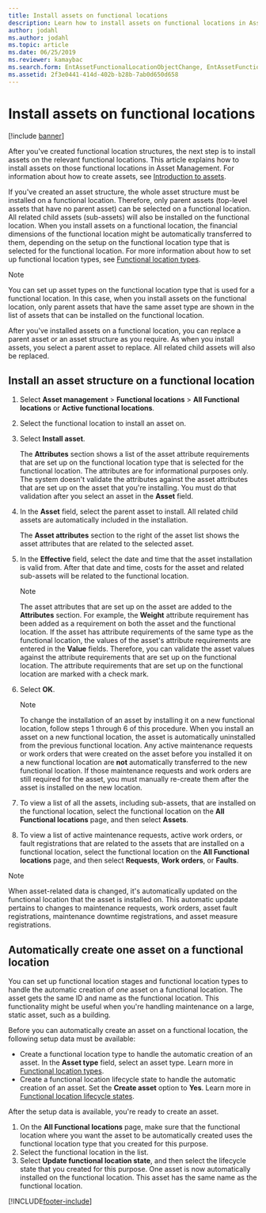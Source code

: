 ```yaml
---
title: Install assets on functional locations
description: Learn how to install assets on functional locations in Asset Management, including an outline and process for installing asset structures on functional locations.
author: jodahl
ms.author: jodahl
ms.topic: article
ms.date: 06/25/2019
ms.reviewer: kamaybac
ms.search.form: EntAssetFunctionalLocationObjectChange, EntAssetFunctionalLocationObjectInstall, EntAssetFunctionalLocationObject
ms.assetid: 2f3e0441-414d-402b-b28b-7ab0d650d658
---
```


# Install assets on functional locations

[!include [banner](../../includes/banner.md)]

 

After you've created functional location structures, the next step is to install assets on the relevant functional locations. This article explains how to install assets on those functional locations in Asset Management. For information about how to create assets, see [Introduction to assets](../objects/introduction-to-objects.md).

If you've created an asset structure, the whole asset structure must be installed on a functional location. Therefore, only parent assets (top-level assets that have no parent asset) can be selected on a functional location. All related child assets (sub-assets) will also be installed on the functional location. When you install assets on a functional location, the financial dimensions of the functional location might be automatically transferred to them, depending on the setup on the functional location type that is selected for the functional location. For more information about how to set up functional location types, see [Functional location types](../setup-for-functional-locations/functional-location-types.md).

> [!NOTE]
> You can set up asset types on the functional location type that is used for a functional location. In this case, when you install assets on the functional location, only parent assets that have the same asset type are shown in the list of assets that can be installed on the functional location.

After you've installed assets on a functional location, you can replace a parent asset or an asset structure as you require. As when you install assets, you select a parent asset to replace. All related child assets will also be replaced. 


## Install an asset structure on a functional location

1. Select **Asset management** \> **Functional locations** \> **All Functional locations** or **Active functional locations**.
2. Select the functional location to install an asset on.
3. Select **Install asset**.

    The **Attributes** section shows a list of the asset attribute requirements that are set up on the functional location type that is selected for the functional location. The attributes are for informational purposes only. The system doesn't validate the attributes against the asset attributes that are set up on the asset that you're installing. You must do that validation after you select an asset in the **Asset** field.

4. In the **Asset** field, select the parent asset to install. All related child assets are automatically included in the installation.

    The **Asset attributes** section to the right of the asset list shows the asset attributes that are related to the selected asset.

5. In the **Effective** field, select the date and time that the asset installation is valid from. After that date and time, costs for the asset and related sub-assets will be related to the functional location.

    > [!NOTE]
    > The asset attributes that are set up on the asset are added to the **Attributes** section. For example, the **Weight** attribute requirement has been added as a requirement on both the asset and the functional location. If the asset has attribute requirements of the same type as the functional location, the values of the asset's attribute requirements are entered in the **Value** fields. Therefore, you can validate the asset values against the attribute requirements that are set up on the functional location. The attribute requirements that are set up on the functional location are marked with a check mark.

6. Select **OK**.

    > [!NOTE]
    > To change the installation of an asset by installing it on a new functional location, follow steps 1 through 6 of this procedure. When you install an asset on a new functional location, the asset is automatically uninstalled from the previous functional location. Any active maintenance requests or work orders that were created on the asset before you installed it on a new functional location are **not** automatically transferred to the new functional location. If those maintenance requests and work orders are still required for the asset, you must manually re-create them after the asset is installed on the new location.

7. To view a list of all the assets, including sub-assets, that are installed on the functional location, select the functional location on the **All Functional locations** page, and then select **Assets**.
8. To view a list of active maintenance requests, active work orders, or fault registrations that are related to the assets that are installed on a functional location, select the functional location on the **All Functional locations** page, and then select **Requests**, **Work orders**, or **Faults**.

> [!NOTE]
> When asset-related data is changed, it's automatically updated on the functional location that the asset is installed on. This automatic update pertains to changes to maintenance requests, work orders, asset fault registrations, maintenance downtime registrations, and asset measure registrations.

## Automatically create one asset on a functional location

You can set up functional location stages and functional location types to handle the automatic creation of *one* asset on a functional location. The asset gets the same ID and name as the functional location. This functionality might be useful when you're handling maintenance on a large, static asset, such as a building.

Before you can automatically create an asset on a functional location, the following setup data must be available:

- Create a functional location type to handle the automatic creation of an asset. In the **Asset type** field, select an asset type. Learn more in [Functional location types](../setup-for-functional-locations/functional-location-types.md).
- Create a functional location lifecycle state to handle the automatic creation of an asset. Set the **Create asset** option to **Yes**. Learn more in [Functional location lifecycle states](../setup-for-functional-locations/functional-location-stages.md).

After the setup data is available, you're ready to create an asset.

1. On the **All Functional locations** page, make sure that the functional location where you want the asset to be automatically created uses the functional location type that you created for this purpose.
2. Select the functional location in the list.
3. Select **Update functional location state**, and then select the lifecycle state that you created for this purpose. One asset is now automatically installed on the functional location. This asset has the same name as the functional location.


[!INCLUDE[footer-include](../../../includes/footer-banner.md)]